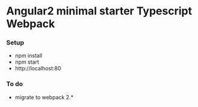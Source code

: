 # Angular2 minimal starter Typescript Webpack

### Setup

- npm install  
- npm start  
- http://localhost:80

### To do

- migrate to webpack 2.*
